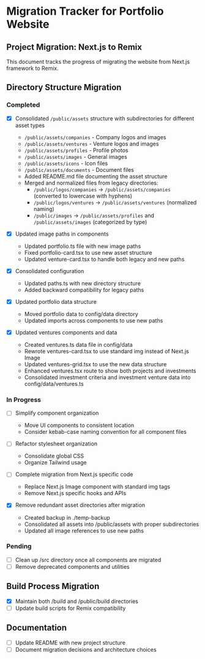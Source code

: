 # Migration Tracker for Portfolio Website

## Project Migration: Next.js to Remix

This document tracks the progress of migrating the website from Next.js framework to Remix.

## Directory Structure Migration

### Completed
- [x] Consolidated `/public/assets` structure with subdirectories for different asset types
  - `/public/assets/companies` - Company logos and images
  - `/public/assets/ventures` - Venture logos and images  
  - `/public/assets/profiles` - Profile photos
  - `/public/assets/images` - General images
  - `/public/assets/icons` - Icon files
  - `/public/assets/documents` - Document files
  - Added README.md file documenting the asset structure
  - Merged and normalized files from legacy directories:
    - `/public/logos/companies` → `/public/assets/companies` (converted to lowercase with hyphens)
    - `/public/logos/ventures` → `/public/assets/ventures` (normalized naming)
    - `/public/images` → `/public/assets/profiles` and `/public/assets/images` (categorized by type)

- [x] Updated image paths in components
  - Updated portfolio.ts file with new image paths
  - Fixed portfolio-card.tsx to use new asset structure
  - Updated venture-card.tsx to handle both legacy and new paths

- [x] Consolidated configuration
  - Updated paths.ts with new directory structure
  - Added backward compatibility for legacy paths

- [x] Updated portfolio data structure
  - Moved portfolio data to config/data directory
  - Updated imports across components to use new paths
  
- [x] Updated ventures components and data
  - Created ventures.ts data file in config/data
  - Rewrote ventures-card.tsx to use standard img instead of Next.js Image
  - Updated ventures-grid.tsx to use the new data structure
  - Enhanced ventures.tsx route to show both projects and investments
  - Consolidated investment criteria and investment venture data into config/data/ventures.ts

### In Progress
- [ ] Simplify component organization
  - Move UI components to consistent location
  - Consider kebab-case naming convention for all component files

- [ ] Refactor stylesheet organization
  - Consolidate global CSS
  - Organize Tailwind usage

- [ ] Complete migration from Next.js specific code
  - Replace Next.js Image component with standard img tags
  - Remove Next.js specific hooks and APIs

- [x] Remove redundant asset directories after migration
  - Created backup in ./temp-backup
  - Consolidated all assets into /public/assets with proper subdirectories
  - Updated all image references to use new paths

### Pending
- [ ] Clean up /src directory once all components are migrated
- [ ] Remove deprecated components and utilities

## Build Process Migration

- [x] Maintain both /build and /public/build directories
- [ ] Update build scripts for Remix compatibility

## Documentation
- [ ] Update README with new project structure
- [ ] Document migration decisions and architecture choices